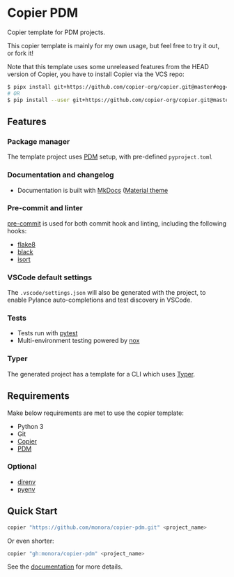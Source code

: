 # Copier PDM

Copier template for PDM projects.

This copier template is mainly for my own usage, but feel free to try it out, or fork it!

Note that this template uses some unreleased features from the HEAD version of Copier, you have to install Copier via the VCS repo:

```bash
$ pipx install git+https://github.com/copier-org/copier.git@master#egg=copier
# OR
$ pip install --user git+https://github.com/copier-org/copier.git@master#egg=copier
```

## Features

### Package manager

The template project uses [PDM](https://pdm.fming.dev) setup, with pre-defined `pyproject.toml`

### Documentation and changelog

- Documentation is built with [MkDocs](https://github.com/mkdocs/mkdocs)
  ([Material theme](https://github.com/squidfunk/mkdocs-material)

### Pre-commit and linter

[pre-commit](https://pre-commit.com/) is used for both commit hook and linting, including the following hooks:

- [flake8](https://gitlab.com/pycqa/flake8)
- [black](https://github.com/psf/black)
- [isort](https://github.com/timothycrosley/isort)

### VSCode default settings

The `.vscode/settings.json` will also be generated with the project, to enable Pylance auto-completions and test discovery in VSCode.

### Tests

- Tests run with [pytest](https://pytest.org/)
- Multi-environment testing powered by [nox](https://nox.thea.codes/)

### Typer

The generated project has a template for a CLI which uses
[Typer](https://typer.tiangolo.com/).

## Requirements

Make below requirements are met to use the copier template:

- Python 3
- Git
- [Copier](https://copier.readthedocs.io/en/stable/)
- [PDM](https://pdm.fming.dev)

### Optional

- [direnv](https://direnv.net/)
- [pyenv](https://github.com/pyenv/pyenv)

## Quick Start

```bash
copier "https://github.com/monora/copier-pdm.git" <project_name>
```

Or even shorter:

```bash
copier "gh:monora/copier-pdm" <project_name>
```

See the [documentation](https://copier-pdm.fming.dev) for more details.
